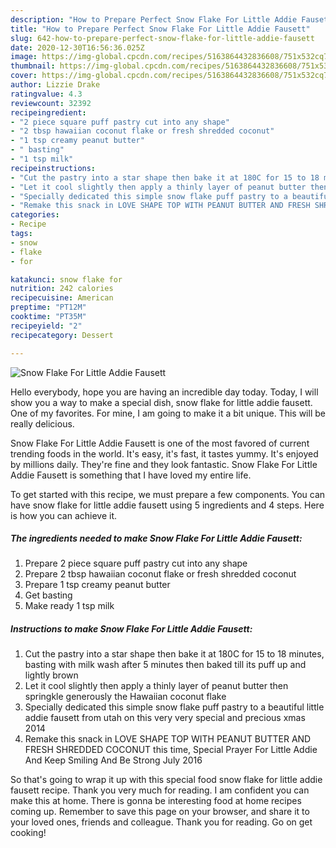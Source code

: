 ```yaml
---
description: "How to Prepare Perfect Snow Flake For Little Addie Fausett"
title: "How to Prepare Perfect Snow Flake For Little Addie Fausett"
slug: 642-how-to-prepare-perfect-snow-flake-for-little-addie-fausett
date: 2020-12-30T16:56:36.025Z
image: https://img-global.cpcdn.com/recipes/5163864432836608/751x532cq70/snow-flake-for-little-addie-fausett-recipe-main-photo.jpg
thumbnail: https://img-global.cpcdn.com/recipes/5163864432836608/751x532cq70/snow-flake-for-little-addie-fausett-recipe-main-photo.jpg
cover: https://img-global.cpcdn.com/recipes/5163864432836608/751x532cq70/snow-flake-for-little-addie-fausett-recipe-main-photo.jpg
author: Lizzie Drake
ratingvalue: 4.3
reviewcount: 32392
recipeingredient:
- "2 piece square puff pastry cut into any shape"
- "2 tbsp hawaiian coconut flake or fresh shredded coconut"
- "1 tsp creamy peanut butter"
- " basting"
- "1 tsp milk"
recipeinstructions:
- "Cut the pastry into a star shape then bake it at 180C for 15 to 18 minutes, basting with milk wash after 5 minutes then baked till its puff up and lightly brown"
- "Let it cool slightly then apply a thinly layer of peanut butter then springkle generously the Hawaiian coconut flake"
- "Specially dedicated this simple snow flake puff pastry to a beautiful little addie fausett from utah on this very very special and precious xmas 2014"
- "Remake this snack in LOVE SHAPE TOP WITH PEANUT BUTTER AND FRESH SHREDDED COCONUT this time, Special Prayer For Little Addie And Keep Smiling And Be Strong July 2016"
categories:
- Recipe
tags:
- snow
- flake
- for

katakunci: snow flake for 
nutrition: 242 calories
recipecuisine: American
preptime: "PT12M"
cooktime: "PT35M"
recipeyield: "2"
recipecategory: Dessert

---
```



![Snow Flake For Little Addie Fausett](https://img-global.cpcdn.com/recipes/5163864432836608/751x532cq70/snow-flake-for-little-addie-fausett-recipe-main-photo.jpg)

Hello everybody, hope you are having an incredible day today. Today, I will show you a way to make a special dish, snow flake for little addie fausett. One of my favorites. For mine, I am going to make it a bit unique. This will be really delicious.

Snow Flake For Little Addie Fausett is one of the most favored of current trending foods in the world. It's easy, it's fast, it tastes yummy. It's enjoyed by millions daily. They're fine and they look fantastic. Snow Flake For Little Addie Fausett is something that I have loved my entire life.




To get started with this recipe, we must prepare a few components. You can have snow flake for little addie fausett using 5 ingredients and 4 steps. Here is how you can achieve it.

<!--inarticleads1-->

##### The ingredients needed to make Snow Flake For Little Addie Fausett:

1. Prepare 2 piece square puff pastry cut into any shape
1. Prepare 2 tbsp hawaiian coconut flake or fresh shredded coconut
1. Prepare 1 tsp creamy peanut butter
1. Get  basting
1. Make ready 1 tsp milk




<!--inarticleads2-->

##### Instructions to make Snow Flake For Little Addie Fausett:

1. Cut the pastry into a star shape then bake it at 180C for 15 to 18 minutes, basting with milk wash after 5 minutes then baked till its puff up and lightly brown
1. Let it cool slightly then apply a thinly layer of peanut butter then springkle generously the Hawaiian coconut flake
1. Specially dedicated this simple snow flake puff pastry to a beautiful little addie fausett from utah on this very very special and precious xmas 2014
1. Remake this snack in LOVE SHAPE TOP WITH PEANUT BUTTER AND FRESH SHREDDED COCONUT this time, Special Prayer For Little Addie And Keep Smiling And Be Strong July 2016




So that's going to wrap it up with this special food snow flake for little addie fausett recipe. Thank you very much for reading. I am confident you can make this at home. There is gonna be interesting food at home recipes coming up. Remember to save this page on your browser, and share it to your loved ones, friends and colleague. Thank you for reading. Go on get cooking!
